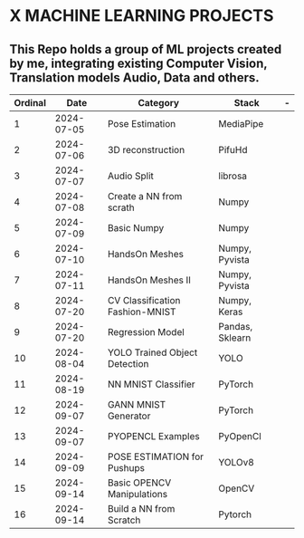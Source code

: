 # X MACHINE LEARNING PROJECTS

## This Repo holds a group of ML projects created by me, integrating existing Computer Vision, Translation models Audio, Data and others.

| Ordinal | Date       | Category                        | Stack           | -   |
| ------- | ---------- | ------------------------------- | --------------- | --- |
| 1       | 2024-07-05 | Pose Estimation                 | MediaPipe       |     |
| 2       | 2024-07-06 | 3D reconstruction               | PifuHd          |     |
| 3       | 2024-07-07 | Audio Split                     | librosa         |     |
| 4       | 2024-07-08 | Create a NN from scrath         | Numpy           |     |
| 5       | 2024-07-09 | Basic Numpy                     | Numpy           |     |
| 6       | 2024-07-10 | HandsOn Meshes                  | Numpy, Pyvista  |     |
| 7       | 2024-07-11 | HandsOn Meshes II               | Numpy, Pyvista  |     |
| 8       | 2024-07-20 | CV Classification Fashion-MNIST | Numpy, Keras    |     |
| 9       | 2024-07-20 | Regression Model                | Pandas, Sklearn |     |
| 10      | 2024-08-04 | YOLO Trained Object Detection   | YOLO            |     |
| 11      | 2024-08-19 | NN MNIST Classifier             | PyTorch         |     |
| 12      | 2024-09-07 | GANN MNIST Generator            | PyTorch         |     |
| 13      | 2024-09-07 | PYOPENCL Examples               | PyOpenCl        |     |
| 14      | 2024-09-09 | POSE ESTIMATION for Pushups     | YOLOv8          |     |
| 15      | 2024-09-14 | Basic OPENCV Manipulations      | OpenCV          |     |
| 16      | 2024-09-14 | Build a NN from Scratch         | Pytorch         |     |
